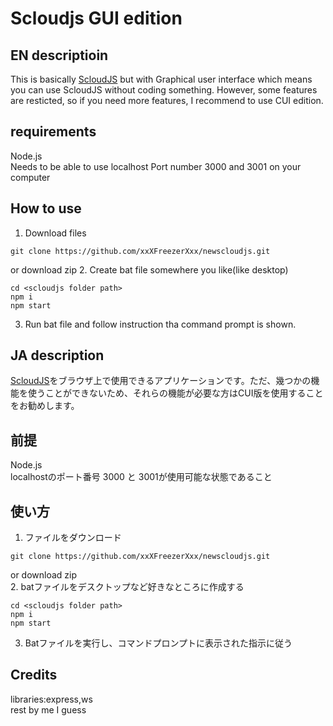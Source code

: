 # Scloudjs GUI edition
## EN descriptioin
This is basically [ScloudJS](https://github.com/xxXFreezerXxx/newscloudjs) but with Graphical user interface which means you can use ScloudJS without coding something. However, some features are resticted, so if you need more features, I recommend to use CUI edition.
## requirements
Node.js  
Needs to be able to use localhost Port number 3000 and 3001 on your computer
## How to use
1. Download files
```
git clone https://github.com/xxXFreezerXxx/newscloudjs.git
```
or download zip
2. Create bat file somewhere you like(like desktop)
```
cd <scloudjs folder path>
npm i
npm start
```
3. Run bat file and follow instruction tha command prompt is shown.

## JA description
[ScloudJS](https://github.com/xxXFreezerXxx/newscloudjs)をブラウザ上で使用できるアプリケーションです。ただ、幾つかの機能を使うことができないため、それらの機能が必要な方はCUI版を使用することをお勧めします。
## 前提
Node.js  
localhostのポート番号 3000 と 3001が使用可能な状態であること
## 使い方
1. ファイルをダウンロード
```
git clone https://github.com/xxXFreezerXxx/newscloudjs.git
```
or download zip  
2. batファイルをデスクトップなど好きなところに作成する
```
cd <scloudjs folder path>
npm i
npm start
```
3. Batファイルを実行し、コマンドプロンプトに表示された指示に従う


## Credits
libraries:express,ws  
rest by me I guess
